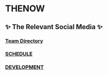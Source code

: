 # THENOW
## ✨ The Relevant Social Media ✨
### [Team Directory](directory.md)
### [SCHEDULE](https://github.com/users/Doc-lang/projects/1)
### [DEVELOPMENT](https://github.com/users/Doc-lang/projects/4)
